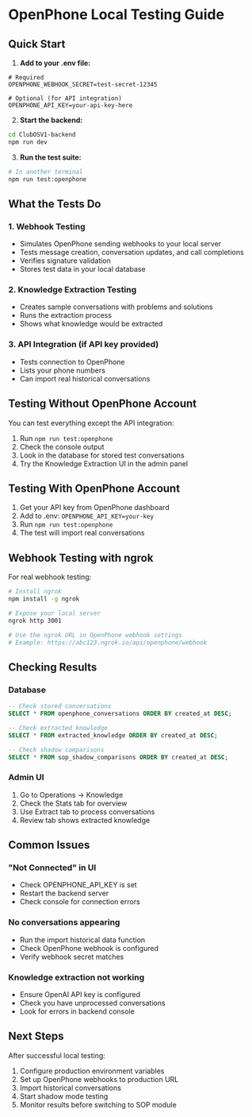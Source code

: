 # OpenPhone Local Testing Guide

## Quick Start

1. **Add to your .env file:**
```env
# Required
OPENPHONE_WEBHOOK_SECRET=test-secret-12345

# Optional (for API integration)
OPENPHONE_API_KEY=your-api-key-here
```

2. **Start the backend:**
```bash
cd ClubOSV1-backend
npm run dev
```

3. **Run the test suite:**
```bash
# In another terminal
npm run test:openphone
```

## What the Tests Do

### 1. Webhook Testing
- Simulates OpenPhone sending webhooks to your local server
- Tests message creation, conversation updates, and call completions
- Verifies signature validation
- Stores test data in your local database

### 2. Knowledge Extraction Testing
- Creates sample conversations with problems and solutions
- Runs the extraction process
- Shows what knowledge would be extracted

### 3. API Integration (if API key provided)
- Tests connection to OpenPhone
- Lists your phone numbers
- Can import real historical conversations

## Testing Without OpenPhone Account

You can test everything except the API integration:

1. Run `npm run test:openphone`
2. Check the console output
3. Look in the database for stored test conversations
4. Try the Knowledge Extraction UI in the admin panel

## Testing With OpenPhone Account

1. Get your API key from OpenPhone dashboard
2. Add to .env: `OPENPHONE_API_KEY=your-key`
3. Run `npm run test:openphone`
4. The test will import real conversations

## Webhook Testing with ngrok

For real webhook testing:

```bash
# Install ngrok
npm install -g ngrok

# Expose your local server
ngrok http 3001

# Use the ngrok URL in OpenPhone webhook settings
# Example: https://abc123.ngrok.io/api/openphone/webhook
```

## Checking Results

### Database
```sql
-- Check stored conversations
SELECT * FROM openphone_conversations ORDER BY created_at DESC;

-- Check extracted knowledge
SELECT * FROM extracted_knowledge ORDER BY created_at DESC;

-- Check shadow comparisons
SELECT * FROM sop_shadow_comparisons ORDER BY created_at DESC;
```

### Admin UI
1. Go to Operations → Knowledge
2. Check the Stats tab for overview
3. Use Extract tab to process conversations
4. Review tab shows extracted knowledge

## Common Issues

### "Not Connected" in UI
- Check OPENPHONE_API_KEY is set
- Restart the backend server
- Check console for connection errors

### No conversations appearing
- Run the import historical data function
- Check OpenPhone webhook is configured
- Verify webhook secret matches

### Knowledge extraction not working
- Ensure OpenAI API key is configured
- Check you have unprocessed conversations
- Look for errors in backend console

## Next Steps

After successful local testing:

1. Configure production environment variables
2. Set up OpenPhone webhooks to production URL
3. Import historical conversations
4. Start shadow mode testing
5. Monitor results before switching to SOP module